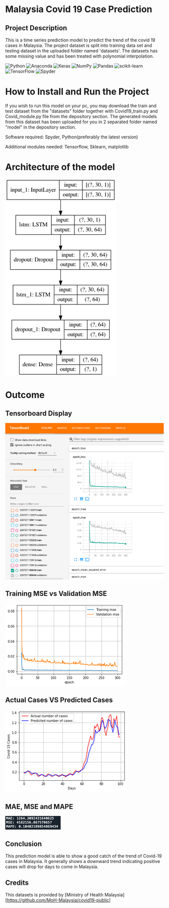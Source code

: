 # Malaysia Covid 19 Case Prediction
## Project Description 
This is a time series prediction model to predict the trend of the covid 19 cases in Malaysia. The project dataset is split into training data set and testing dataset in the uploaded folder named 'datasets'. The datasets has some missing value and has been treated with polynomial interpolation. 

![Python](https://img.shields.io/badge/python-3670A0?style=for-the-badge&logo=python&logoColor=ffdd54)
 ![Anaconda](https://img.shields.io/badge/Anaconda-%2344A833.svg?style=for-the-badge&logo=anaconda&logoColor=white)
 ![Keras](https://img.shields.io/badge/Keras-%23D00000.svg?style=for-the-badge&logo=Keras&logoColor=white)
 ![NumPy](https://img.shields.io/badge/numpy-%23013243.svg?style=for-the-badge&logo=numpy&logoColor=white)
 ![Pandas](https://img.shields.io/badge/pandas-%23150458.svg?style=for-the-badge&logo=pandas&logoColor=white)
 ![scikit-learn](https://img.shields.io/badge/scikit--learn-%23F7931E.svg?style=for-the-badge&logo=scikit-learn&logoColor=white)
 ![TensorFlow](https://img.shields.io/badge/TensorFlow-%23FF6F00.svg?style=for-the-badge&logo=TensorFlow&logoColor=white)
![Spyder](https://img.shields.io/badge/Spyder-838485?style=for-the-badge&logo=spyder%20ide&logoColor=maroon)

# How to Install and Run the Project 
If you wish to run this model on your pc, you may download the train and test dataset from the "datasets" folder together with Covid19_train.py and Covid_module.py file from the depository section. The generated models from this dataset has been uploaded for you in 2 separated folder named "model" in the depository section. 

Software required: Spyder, Python(preferably the latest version) 

Additional modules needed: Tensorflow, Sklearn, matplotlib

# Architecture of the model 
![alt text](https://github.com/CHuiV123/Malaysia-Covid-19-Case-Prediction/blob/d031a0e5be3e22a639056adfd0d5f06d2af8d0d5/static/model.png)

# Outcome 
## Tensorboard Display 
![alt text](https://github.com/CHuiV123/Malaysia-Covid-19-Case-Prediction/blob/d031a0e5be3e22a639056adfd0d5f06d2af8d0d5/static/Tensorboard.png)

## Training MSE vs Validation MSE
![alt text](https://github.com/CHuiV123/Malaysia-Covid-19-Case-Prediction/blob/d031a0e5be3e22a639056adfd0d5f06d2af8d0d5/static/Figure%202022-07-27%20185153%20(0).png)

## Actual Cases VS Predicted Cases  
![alt text](https://github.com/CHuiV123/Malaysia-Covid-19-Case-Prediction/blob/d031a0e5be3e22a639056adfd0d5f06d2af8d0d5/static/Figure%202022-07-27%20185153%20(1).png)

## MAE, MSE and MAPE  
![alt text](https://github.com/CHuiV123/Malaysia-Covid-19-Case-Prediction/blob/089106031c23557c049245138f840115b22dcc56/static/MAE%20MSE%20MAPE.png)

## Conclusion 
This prediction model is able to show a good catch of the trend of Covid-19 cases in Malaysia. It generally shows a downward trend indicating positive cases will drop for days to come in Malaysia. 



## Credits
This datasets is provided by [Ministry of Health Malaysia] [https://github.com/MoH-Malaysia/covid19-public] 
